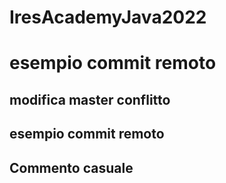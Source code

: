 

# IresAcademyJava2022


# esempio commit remoto

## modifica master conflitto

## esempio commit remoto

## Commento casuale

